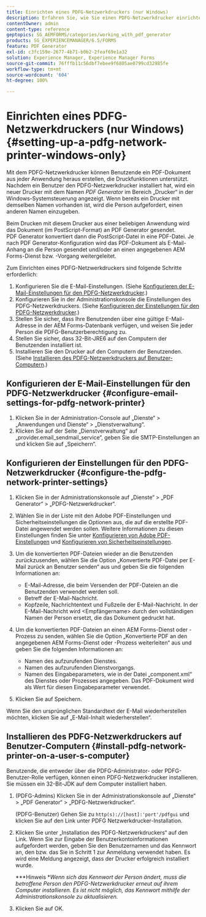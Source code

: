 ```yaml
---
title: Einrichten eines PDFG-Netzwerkdruckers (nur Windows)
description: Erfahren Sie, wie Sie einen PDFG-Netzwerkdrucker einrichten (nur Windows).
contentOwner: admin
content-type: reference
geptopics: SG_AEMFORMS/categories/working_with_pdf_generator
products: SG_EXPERIENCEMANAGER/6.5/FORMS
feature: PDF Generator
exl-id: c3fc159e-2677-4b71-b0b2-2feaf69e1a32
solution: Experience Manager, Experience Manager Forms
source-git-commit: 76fffb11c56dbf7ebee9f6805ae0799cd32985fe
workflow-type: tm+mt
source-wordcount: '604'
ht-degree: 100%

---
```


# Einrichten eines PDFG-Netzwerkdruckers (nur Windows) {#setting-up-a-pdfg-network-printer-windows-only}

Mit dem PDFG-Netzwerkdrucker können Benutzende ein PDF-Dokument aus jeder Anwendung heraus erstellen, die Druckfunktionen unterstützt. Nachdem ein Benutzer den PDFG-Netzwerkdrucker installiert hat, wird ein neuer Drucker mit dem Namen *PDF Generator* im Bereich „Drucker“ in der Windows-Systemsteuerung angezeigt. Wenn bereits ein Drucker mit demselben Namen vorhanden ist, wird die Person aufgefordert, einen anderen Namen einzugeben.

Beim Drucken mit diesem Drucker aus einer beliebigen Anwendung wird das Dokument (im PostScript-Format) an PDF Generator gesendet. PDF Generator konvertiert dann die PostScript-Datei in eine PDF-Datei. Je nach PDF Generator-Konfiguration wird das PDF-Dokument als E-Mail-Anhang an die Person gesendet und/oder an einen angegebenen AEM Forms-Dienst bzw. -Vorgang weitergeleitet.

Zum Einrichten eines PDFG-Netzwerkdruckers sind folgende Schritte erforderlich:

1. Konfigurieren Sie die E-Mail-Einstellungen. (Siehe [Konfigurieren der E-Mail-Einstellungen für den PDFG-Netzwerkdrucker](setting-pdfg-network-printer-windows.md#configure-email-settings-for-pdfg-network-printer).)
1. Konfigurieren Sie in der Administrationskonsole die Einstellungen des PDFG-Netzwerkdruckers. (Siehe [Konfigurieren der Einstellungen für den PDFG-Netzwerkdrucker](setting-pdfg-network-printer-windows.md#configure-the-pdfg-network-printer-settings).)
1. Stellen Sie sicher, dass Ihre Benutzenden über eine gültige E-Mail-Adresse in der AEM Forms-Datenbank verfügen, und weisen Sie jeder Person die PDFG-Benutzerberechtigung zu. <!-- Fix broken link See Setting up and organizing users -->
1. Stellen Sie sicher, dass 32-Bit-JRE6 auf den Computern der Benutzenden installiert ist.
1. Installieren Sie den Drucker auf den Computern der Benutzenden. (Siehe [Installieren des PDFG-Netzwerkdruckers auf Benutzer-Computern](setting-pdfg-network-printer-windows.md#install-pdfg-network-printer-on-a-user-s-computer).)

## Konfigurieren der E-Mail-Einstellungen für den PDFG-Netzwerkdrucker {#configure-email-settings-for-pdfg-network-printer}

1. Klicken Sie in der Administration-Console auf „Dienste“ > „Anwendungen und Dienste“ > „Dienstverwaltung“.
1. Klicken Sie auf der Seite „Dienstverwaltung“ auf „provider.email_sendmail_service“, geben Sie die SMTP-Einstellungen an und klicken Sie auf „Speichern“.

## Konfigurieren der Einstellungen für den PDFG-Netzwerkdrucker {#configure-the-pdfg-network-printer-settings}

1. Klicken Sie in der Administrationskonsole auf „Dienste“ > „PDF Generator“ > „PDFG-Netzwerkdrucker“.
1. Wählen Sie in der Liste mit den Adobe PDF-Einstellungen und Sicherheitseinstellungen die Optionen aus, die auf die erstellte PDF-Datei angewendet werden sollen. Weitere Informationen zu diesen Einstellungen finden Sie unter [Konfigurieren von Adobe PDF-Einstellungen](/help/forms/using/admin-help/configuring-pdf-settings.md#configuring-adobe-pdf-settings) und [Konfigurieren von Sicherheitseinstellungen](/help/forms/using/admin-help/configuring-security-settings.md#configuring-security-settings).
1. Um die konvertierten PDF-Dateien wieder an die Benutzenden zurückzusenden, wählen Sie die Option „Konvertierte PDF-Datei per E-Mail zurück an Benutzer senden“ aus und geben Sie die folgenden Informationen an:

   * E-Mail-Adresse, die beim Versenden der PDF-Dateien an die Benutzenden verwendet werden soll.
   * Betreff der E-Mail-Nachricht.
   * Kopfzeile, Nachrichtentext und Fußzeile der E-Mail-Nachricht. In der E-Mail-Nachricht wird &lt;Empfängername> durch den vollständigen Namen der Person ersetzt, die das Dokument gedruckt hat.

1. Um die konvertierten PDF-Dateien an einen AEM Forms-Dienst oder -Prozess zu senden, wählen Sie die Option „Konvertierte PDF an den angegebenen AEM Forms-Dienst oder -Prozess weiterleiten“ aus und geben Sie die folgenden Informationen an:

   * Namen des aufzurufenden Dienstes.
   * Namen des aufzurufenden Dienstvorgangs.
   * Namen des Eingabeparameters, wie in der Datei „component.xml“ des Dienstes oder Prozesses angegeben. Das PDF-Dokument wird als Wert für diesen Eingabeparameter verwendet.

1. Klicken Sie auf Speichern.

Wenn Sie den ursprünglichen Standardtext der E-Mail wiederherstellen möchten, klicken Sie auf „E-Mail-Inhalt wiederherstellen“.

## Installieren des PDFG-Netzwerkdruckers auf Benutzer-Computern {#install-pdfg-network-printer-on-a-user-s-computer}

Benutzende, die entweder über die PDFG-Administrator- oder PDFG-Benutzer-Rolle verfügen, können einen PDFG-Netzwerkdrucker installieren. Sie müssen ein 32-Bit-JDK auf dem Computer installiert haben.

1. (PDFG-Admins) Klicken Sie in der Administrationskonsole auf „Dienste“ > „PDF Generator“ > „PDFG-Netzwerkdrucker“.

   (PDFG-Benutzer) Gehen Sie zu `http(s)://[host]:'port'/pdfgui` und klicken Sie auf den Link unter PDFG Netzwerkdrucker-Installation.

1. Klicken Sie unter „Installation des PDFG-Netzwerkdruckers“ auf den Link. Wenn Sie zur Eingabe der Benutzerkontoinformationen aufgefordert werden, geben Sie den Benutzernamen und das Kennwort an, den bzw. das Sie in Schritt 1 zur Anmeldung verwendet haben. Es wird eine Meldung angezeigt, dass der Drucker erfolgreich installiert wurde.

   ***Hinweis **Wenn sich das Kennwort der Person ändert, muss die betroffene Person den PDFG-Netzwerkdrucker erneut auf ihrem Computer installieren. Es ist nicht möglich, das Kennwort mithilfe der Administrationskonsole zu aktualisieren.*

1. Klicken Sie auf OK.
